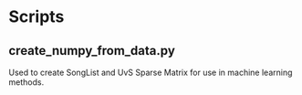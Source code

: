 # Scripts

## create_numpy_from_data.py

Used to create SongList and UvS Sparse Matrix for use in machine learning methods.
